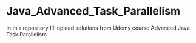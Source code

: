 # Java_Advanced_Task_Parallelism
In this repository I'll upload solutions from Udemy course Advanced Java Task Parallelism
